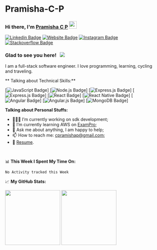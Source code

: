 # Pramisha-C-P
### Hi there, I'm <a href="https://www.linkedin.com/in/pramishacp)" target="_blank">Pramisha C P</a> <img src="https://media.giphy.com/media/hvRJCLFzcasrR4ia7z/giphy.gif" width="25px">

[![Linkedin Badge](https://img.shields.io/badge/LinkedIn-0077B5?style=for-the-badge&logo=linkedin&logoColor=white)](https://www.linkedin.com/in/pramishacp)
[![Website Badge](https://img.shields.io/website-up-down-green-red/http/monip.org.svg)](http://www.pramishacp.com/)
[![Instagram Badge](https://img.shields.io/badge/Instagram-E4405F?style=for-the-badge&logo=instagram&logoColor=white)](https://www.instagram.com/pramishacp/)
[![Stackoverflow Badge](https://img.shields.io/badge/Stack_Overflow-FE7A16?style=for-the-badge&logo=stack-overflow&logoColor=white)](https://stackoverflow.com/users/13022491/pramisha-c-p)

### Glad to see you here! &nbsp; ![](https://visitor-badge.glitch.me/badge?page_id=pramishacp)

I am a full-stack software engineer. I love programming, learning, cycling and traveling.

** Talking about Technical Skills:**

[![JavaScript Badge](https://img.shields.io/badge/JavaScript-F7DF1E?style=for-the-badge&logo=javascript&logoColor=black)]
[![Node.js Badge](https://img.shields.io/badge/Node.js-43853D?style=for-the-badge&logo=node.js&logoColor=white)]
[![Express.js Badge](https://img.shields.io/badge/Express.js-404D59?style=for-the-badge)]
[![Express.js Badge](https://img.shields.io/badge/Amazon_AWS-232F3E?style=for-the-badge&logo=amazon-aws&logoColor=white)]
[![React Badge](https://img.shields.io/badge/React-20232A?style=for-the-badge&logo=react&logoColor=61DAFB)]
[![React Native Badge](https://img.shields.io/badge/React_Native-20232A?style=for-the-badge&logo=react&logoColor=61DAFB)]
[![Angular Badge](https://img.shields.io/badge/Angular-DD0031?style=for-the-badge&logo=angular&logoColor=white)]
[![Angular.js Badge](https://img.shields.io/badge/AngularJS-E23237?style=for-the-badge&logo=angularjs&logoColor=white)]
[![MongoDB Badge](https://img.shields.io/badge/MongoDB-4EA94B?style=for-the-badge&logo=mongodb&logoColor=white)]

**Talking about Personal Stuffs:**

- 👨🏻‍💻 I’m currently working on sdk development;
- 🚀 I’m currently learning AWS on [ExamPro](https://www.exampro.co/);
- 💬 Ask me about anything, I am happy to help;
- 📫 How to reach me: cpramishap@gmail.com;
- 📝 [Resume]().

</br>

📊 **This Week I Spent My Time On:**
<!--START_SECTION:waka-->
```text
No Activity tracked this Week
```
<!--END_SECTION:waka-->

📈 **My GitHub Stats:**

<p>
  <img height="180em" src="https://github-readme-stats.vercel.app/api?username=pramishacp&show_icons=true&hide_border=true&&count_private=true&include_all_commits=true" />
  <img height="180em" src="https://github-readme-stats.vercel.app/api/top-langs/?username=pramishacp&exclude_repo=KNN-Image-Classification&show_icons=true&hide_border=true&layout=compact&langs_count=8"/>
</p>




